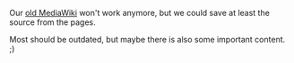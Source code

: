Our [old MediaWiki](http://wiki.winmerge.org/wiki/) won't work anymore, but we could save at least the source from the pages.

Most should be outdated, but maybe there is also some important content. ;)